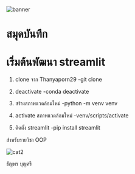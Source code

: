 ![banner](http://picsum.photos/800/250)

# สมุดบันทึก

# เริ่มต้นพัฒนา streamlit
1. clone จาก Thanyaporn29
   -git clone
   
3. deactivate
   -conda deactivate
   
4. สร้างสภาพแวดล้อมใหม่
   -python -m venv venv

5. activate สภาพแวดล้อมใหม่
   -venv/scripts/activate

6. ติดตั้ง streamlit
   -pip install streamlit

สำหรับรายวิชา OOP

![cat2](https://github.com/Thanyaporn29/Thanyaporn29.github.io/assets/159878519/1842ce39-1b28-4a16-acd9-eb47176bdb44)

ธัญพร บุญศรี

